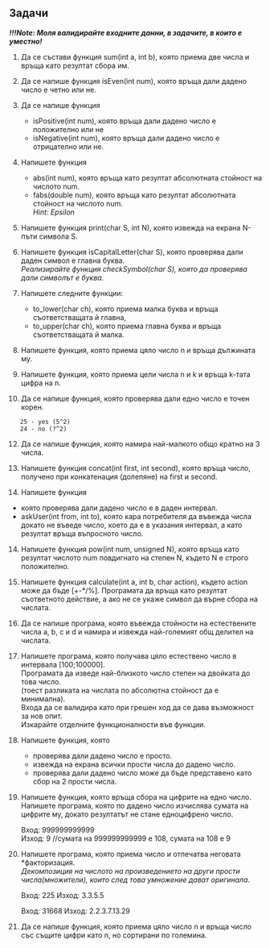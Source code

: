 
## Задачи

<b> *!!!Note: Моля валидирайте входните данни, в задачите, в които е уместно!* </b>

1. Да се състави функция sum(int a, int b), която приема две числа и връща като резултат сбора им.

2. Да се напише функция isEven(int num), която връща дали дадено число е четно или не.

3. Да се напише функция 
   - isPositive(int num), която връща дали дадено число е положително или не
   - isNegative(int num), която връща дали дадено число е отрицателно или не.

4. Напишете функция 
   - abs(int num), която връща като резултат абсолютната стойност на числото num.
   - fabs(double num), която връща като резултат абсолютната стойност на числото num.<br />
    *Hint: Epsilon*

5. Напишете функция print(char S, int N), която извежда на екрана N-пъти символа S.

6. Напишете функция isCapitalLetter(char S), която проверява дали даден символ е главна буква. <br />
  *Реализирайте функция checkSymbol(char S), която да проверява дали символът е буква.* <br />

7. Напишете следните функции:
   - to_lower(char ch), която приема малка буква и връща съответстващата й главна,
   - to_upper(char ch), която приема главна буква и връща съответстващата й малка.

8. Напишете функция, която приема цяло число n и връща дължината му.

9. Напишете функция, която приема цели числа n и k и връща k-тата цифра на n.

10. Да се напише функция, която проверява дали едно число е точен корен.

```
   25 - yes (5^2)
   24 - no (?^2)
```

12. Да се напише функция, която намира най-малкото общо кратно на 3 числа.

13. Напишете функция concat(int first, int second), която връща число, получено при конкатенация (долепяне) на first и second.
       
14. Напишете функция
   - която проверява дали дадено число е в даден интервал. 
   - askUser(int from, int to), която кара потребителя да въвежда числа докато не въведе число,
     което да е в указания интервал, а като резултат връща въпросното число.
  
14. Напишете функция pow(int num, unsigned N), която връща като резултат числото num повдигнато на степен N, където N е строго положително.

15. Напишете функция calculate(int a, int b, char action), където action може да бъде [+-*/%].
  Програмата да връща като резултат съответното действие, а ако не се укаже символ да върне сбора на числата.

16. Да се напише програма, която въвежда стойности на естествените числа a, b, c и d и намира и извежда най-големият общ делител на числата.

17. Напишете програма, която получава цяло естествено число в интервала [100;100000]. <br />
    Програмата да изведе най-близкото число степен на двойката до това число. <br />
    (тоест разликата на числата по абсолютна стойност да е минимална).  <br />
    Входа да се валидира като при грешен ход да се дава възможност за нов опит.  <br />
    Изкарайте отделните функционалности във функции.  <br />

18. Напишете функция, която
    - проверява дали дадено число е просто.
    - извежда на екрана всички прости числа до дадено число.
    - проверява дали дадено число може да бъде представено като сбор на 2 прости числа.
    
19. Напишете функция, която връща сбора на цифрите на едно число. Напишете програма, която по дадено число изчислява сумата на цифрите му, докато резултатът не стане едноцифрено число. <br />

      Вход: 999999999999 <br />
      Изход: 9 //сумата на 999999999999 е 108, сумата на 108 е 9 <br />

20. Напишете програма, която приема число и отпечатва неговата *факторизация. <br />
   *Декомпозиция на числото на произведението на други прости числа(множители), които след това умножение дават оригинала*. <br />

    Вход: 225
    Изход: 3.3.5.5

    Вход: 31668
    Изход: 2.2.3.7.13.29

21. Да се напише функция, която приема цяло число n и връща число със същите цифри като n, но сортирани по големина.
